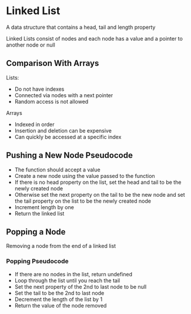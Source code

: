 # Linked List

A data structure that contains a head, tail and length property

Linked Lists consist of nodes and each node has a value and a pointer to another node or null

## Comparison With Arrays

Lists:

- Do not have indexes
- Connected via nodes with a next pointer
- Random access is not allowed

Arrays

- Indexed in order
- Insertion and deletion can be expensive
- Can quickly be accessed at a specific index

## Pushing a New Node Pseudocode

- The function should accept a value
- Create a new node using the value passed to the function
- If there is no head property on the list, set the head and tail to be the newly created node
- Otherwise set the next property on the tail to be the new node and set the tail property on the list to be the newly created node
- Increment length by one
- Return the linked list

## Popping a Node

Removing a node from the end of a linked list

### Popping Pseudocode

- If there are no nodes in the list, return undefined
- Loop through the list until you reach the tail
- Set the next property of the 2nd to last node to be null
- Set the tail to be the 2nd to last node
- Decrement the length of the list by 1
- Return the value of the node removed
